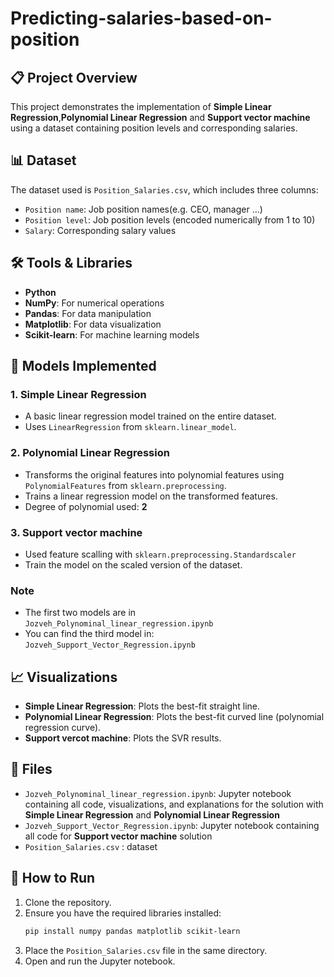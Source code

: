 # Predicting-salaries-based-on-position

## 📋 Project Overview
This project demonstrates the implementation of **Simple Linear Regression**,**Polynomial Linear Regression** and **Support vector machine** using a dataset containing position levels and corresponding salaries.

## 📊 Dataset
The dataset used is `Position_Salaries.csv`, which includes three columns:
- `Position name`: Job position names(e.g. CEO, manager ...)
- `Position level`: Job position levels (encoded numerically from 1 to 10)
- `Salary`: Corresponding salary values

## 🛠️ Tools & Libraries
- **Python**
- **NumPy**: For numerical operations
- **Pandas**: For data manipulation
- **Matplotlib**: For data visualization
- **Scikit-learn**: For machine learning models

## 🔧 Models Implemented
### 1. Simple Linear Regression
- A basic linear regression model trained on the entire dataset.
- Uses `LinearRegression` from `sklearn.linear_model`.

### 2. Polynomial Linear Regression
- Transforms the original features into polynomial features using `PolynomialFeatures` from `sklearn.preprocessing`.
- Trains a linear regression model on the transformed features.
- Degree of polynomial used: **2**

### 3. Support vector machine
- Used feature scalling with `sklearn.preprocessing.Standardscaler` 
- Train the model on the scaled version of the dataset.

### Note
- The first two models are in `Jozveh_Polynominal_linear_regression.ipynb`
- You can find the third model in: `Jozveh_Support_Vector_Regression.ipynb`

## 📈 Visualizations
- **Simple Linear Regression**: Plots the best-fit straight line.
- **Polynomial Linear Regression**: Plots the best-fit curved line (polynomial regression curve).
- **Support vercot machine**: Plots the SVR results.

## 📁 Files
- `Jozveh_Polynominal_linear_regression.ipynb`: Jupyter notebook containing all code, visualizations, and explanations for the solution with **Simple Linear Regression** and **Polynomial Linear Regression**
- `Jozveh_Support_Vector_Regression.ipynb`: Jupyter notebook containing all code for **Support vector machine** solution
- `Position_Salaries.csv` : dataset

## 🚀 How to Run
1. Clone the repository.
2. Ensure you have the required libraries installed:
   ```bash
   pip install numpy pandas matplotlib scikit-learn
   ```
3. Place the `Position_Salaries.csv` file in the same directory.
4. Open and run the Jupyter notebook.


